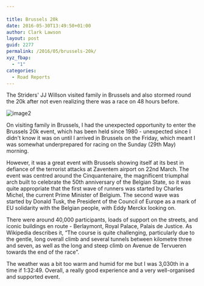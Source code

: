 ```yaml
---

title: Brussels 20k
date: 2016-05-30T13:49:50+01:00
author: Clark Lawson
layout: post
guid: 2277
permalink: /2016/05/brussels-20k/
xyz_fbap:
  - "1"
categories:
  - Road Reports
---
```

The Striders' JJ Willson visited family in Brussels and also stormed round the 20k after not even realizing there was a race on 48 hours before.<!--more-->

<img src="/Images/2016/05/image2-1024x575.jpg" alt="image2" width="660" height="371" class="alignright size-large 2278" srcset="/Images/2016/05/image2-1024x575.jpg 1024w, /Images/2016/05/image2-300x168.jpg 300w, /Images/2016/05/image2-768x431.jpg 768w, /Images/2016/05/image2.jpg 1632w" sizes="(max-width: 660px) 100vw, 660px" /> 

On visiting family in Brussels, I had the unexpected opportunity to enter the Brussels 20k event, which has been held since 1980 - unexpected since I didn't know it was on until I arrived in Brussels on the Friday, which meant I was somewhat underprepared for racing on the Sunday (29th May) morning. 

However, it was a great event with Brussels showing itself at its best in defiance of the terrorist attacks at Zaventem airport on 22nd March. The event was centred around the Cinquantenaire, the magnificent triumphal arch built to celebrate the 50th anniversary of the Belgian State, so it was quite appropriate that the first wave of runners was started by Charles Michel, the current Prime Minister of Belgium. The second wave was started by Donald Tusk, the President of the Council of Europe as a mark of EU solidarity with the Belgian people, with Eddy Merckx looking on. 

There were around 40,000 participants, loads of support on the streets, and iconic buildings en route - Berlaymont, Royal Palace, Palais de Justice. As Wikipedia describes it, &#8220;The course is quite challenging, particularly due to the gentle, long overall climb and several tunnels between kilometre three and seven, as well as the long and steep climb on Avenue de Tervueren towards the end of the race&#8221;. 

The weather was a bit too warm and humid for me but I was 3,030th in a time if 1:32:49. Overall, a really good experience and a very well-organised and supported event.